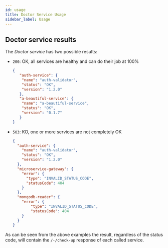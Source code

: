 ```yaml
---
id: usage
title: Doctor Service Usage
sidebar_label: Usage
---
```




## Doctor service results

The _Doctor service_ has two possible results:

- `200`: OK, all services are healthy and can do their job at 100%

    ```json
    {
      ￼"auth-service": {
      ￼ "name": "auth-validator",
      ￼ "status": "OK",
      ￼ "version": "1.2.0"
      ￼},
      ￼"a-beautiful-service": {
      ￼ "name": "a-beautiful-service",
      ￼ "status": "OK",
      ￼ "version": "0.1.7"
      ￼}
    }
    ```

- `503`: KO, one or more services are not completely OK

    ```json
    {
      "auth-service": {
        "name": "auth-validator",
        "status": "OK",
        "version": "1.2.0"
      },
      "microservice-gateway": {
        "error": {
          "type": "INVALID_STATUS_CODE",
          "statusCode": 404
        }
      },
      "mongodb-reader": {
        "error": {
            "type": "INVALID_STATUS_CODE",
            "statusCode": 404
        }
      }
    }
    ```

As can be seen from the above examples the result, regardless of the status code, will contain the `/-/check-up` response of each called service.
